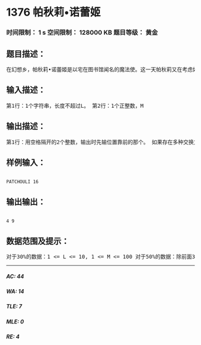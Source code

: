 # 1376 帕秋莉•诺蕾姬   
### 时间限制： 1 s     空间限制： 128000 KB     题目等级： 黄金  
## 题目描述：  

<pre>
在幻想乡，帕秋莉•诺蕾姬是以宅在图书馆闻名的魔法使。这一天帕秋莉又在考虑如何加强魔法咒语的威力。帕秋莉的魔法咒语是一个仅有大写字母组成的字符串，我们考虑从’A’到’Z’分别表示0到25的数字，于是这个魔法咒语就可以看作一个26进制数。帕秋莉通过研究发现，如果一个魔法咒语所代表的数能够整除10进制数M的话，就能够发挥最大的威力。若当前的魔法咒语并不能整除M，帕秋莉只会将其中两个字符的位置交换，尽量让它能够被M整除，当然由于某些咒语比较特殊，无论怎么改变都不能达到这个目的。请你计算出她能否只交换两个字符就让当前咒语被M整除。(首位的’A’为前导0) 第1行：1个字符串，长度不超过L。 第2行：1个正整数，M 第1行：用空格隔开的2个整数，输出时先输位置靠前的那个。 如果存在多种交换方法，输出字典序最小的，比如1 3和1 5都可以达到目的，就输出1 3；1 3和2 4都行时也输出1 3。注意字符串下标从左到右依次为1到L开始。如果初始魔法咒语已经能够整除M，输出”0 0”；若无论如何也不能到达目的输出”-1 -1”。 PATCHOULI 16 4 9 对于30%的数据：1 <= L <= 10, 1 <= M <= 100 对于50%的数据：除前面30%外，1 <= L <= 500, M = 5或25或26 对于100%的数据：1 <= L <= 2,000, 1 <= M <= 200,000
</pre>
  
  
## 输入描述：  

<pre>
第1行：1个字符串，长度不超过L。 第2行：1个正整数，M
</pre>
  
  
## 输出描述：  

<pre>
第1行：用空格隔开的2个整数，输出时先输位置靠前的那个。 如果存在多种交换方法，输出字典序最小的，比如1 3和1 5都可以达到目的，就输出1 3；1 3和2 4都行时也输出1 3。注意字符串下标从左到右依次为1到L开始。如果初始魔法咒语已经能够整除M，输出”00”；若无论如何也不能到达目的输出”-1-1”。
</pre>
  
  
## 样例输入：  

<pre><code>
PATCHOULI 16
</code></pre>
  
  
## 输出输出：  

<pre><code>
4 9
</code></pre>
  
  
## 数据范围及提示：  

<pre>
对于30%的数据：1 <= L <= 10, 1 <= M <= 100 对于50%的数据：除前面30%外，1 <= L <= 500, M = 5或25或26 对于100%的数据：1 <= L <= 2,000, 1 <= M <= 200,000
</pre>
  
  
***  

##### AC: 44  
##### WA: 14  
##### TLE: 7  
##### MLE: 0  
##### RE: 4  

